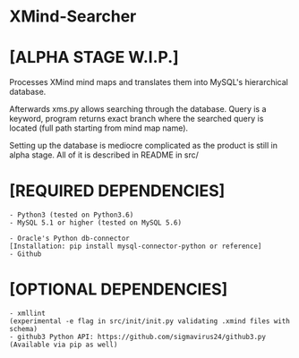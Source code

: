 # XMind-Searcher

# [ALPHA STAGE W.I.P.]

Processes XMind mind maps and translates them into MySQL's
hierarchical database.

Afterwards xms.py allows searching through the database.
Query is a keyword, program returns exact branch where the
searched query is located (full path starting from mind map name).

Setting up the database is mediocre complicated as the product
is still in alpha stage. All of it is described in README in src/

# [REQUIRED DEPENDENCIES]

	- Python3 (tested on Python3.6)
	- MySQL 5.1 or higher (tested on MySQL 5.6)

	- Oracle's Python db-connector
	[Installation: pip install mysql-connector-python or reference]
	- Github

# [OPTIONAL DEPENDENCIES]

	- xmllint
	(experimental -e flag in src/init/init.py validating .xmind files with schema)
	- github3 Python API: https://github.com/sigmavirus24/github3.py
	(Available via pip as well)
